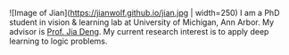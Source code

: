 ![Image of Jian](https://jianwolf.github.io/jian.jpg | width=250)
I am a PhD student in vision & learning lab at University of Michigan, Ann Arbor. My advisor is [Prof. Jia Deng](http://web.eecs.umich.edu/~jiadeng/). My current research interest is to apply deep learning to logic problems.
